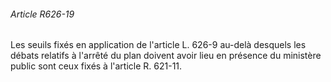 ###### Article R626-19

Les seuils fixés en application de l'article L. 626-9 au-delà desquels les débats relatifs à l'arrêté du plan doivent avoir lieu en présence du ministère public sont ceux fixés à l'article R. 621-11.

